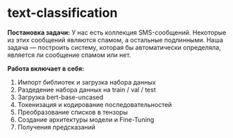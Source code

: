 # text-classification
**Постановка задачи:**
У нас есть коллекция SMS-сообщений. Некоторые из этих сообщений являются спамом, а остальные подлинными. Наша задача — построить систему, которая бы автоматически определяла, является ли сообщение спамом или нет.

**Работа включает в себя:**
1) Импорт библиотек и загрузка набора данных
2) Раздедение набора данных на train / val / test
3) Загрузка bert-base-uncased
4) Токенизация и кодирование последовательностей
5) Преобразование списков в тензоры
6) Создание архитектуры модели и Fine-Tuning
7) Получения предсказаний

